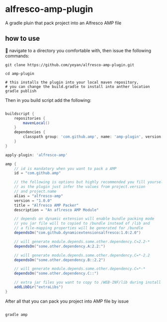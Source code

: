 alfresco-amp-plugin
===================

A gradle pluin that pack project into an Alfresco AMP file


how to use
----------

navigate to a directory you comfortable with, then issue the following commands:

```shell
git clone https://github.com/yeyan/alfresco-amp-plugin.git

cd amp-plugin

# this installs the plugin into your local maven repository, 
# you can change the build.gradle to install into anther location
gradle publish 
```

Then in you build script add the following:

```groovy

buildscript {
    repositories {
        mavenLocal()
    }
    dependencies {
        classpath group: 'com.github.amp', name: 'amp-plugin', version: '1.0-SNAPSHOT'
    }
}

apply-plugin: 'alfresco-amp'

amp {
    // id is mandatory when you want to pack a AMP
    id = "com.github.amp"  

    // the following is options but highly recommended you fill yourself
    // as the plugin just infer the values from project.version 
    // and project.name 
    alias = "alfresco-amp"
    version = "1.0.0"
    title = "Alfresco AMP Packer"
    description = "An aflresco AMP Module"

    // depends on dynamic extension will enable bundle packing mode 
    // you jar file will to copied to /bundle instead of /lib and
    // a file-mapping properties will be generated for /bundle
    dependsOn("com.github.dynamicextensionsalfresco:1.0:2.0") 

    // will generate module.depends.some.other.dependency.C=2.2-*
    dependsOn("some.other.dependency.A:2.2:") 

    // will generate module.depends.some.other.dependency.C=*-2.2
    dependsOn("some.other.dependency.B::2.2") 

    // will generate module.depends.some.other.dependency.C=*-*
    dependsOn("some.other.dependency.C::") 

    // extra jar files you want to copy to /WEB-INF/lib during install
    addLibDir("extraLibs") 
}
```

After all that you can pack you project into AMP file by issue 

```shell

gradle amp

```
